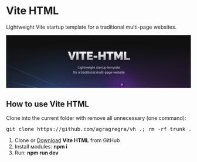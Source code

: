 <h1>Vite HTML</h1>

<p>Lightweight Vite startup template for a traditional multi-page websites.</p>

<p>
	<img src="https://raw.githubusercontent.com/agragregra/vite-html/master/src/assets/img/example/preview.jpg" alt="Start HTML Template">
</p>

<h2>How to use Vite HTML</h2>

<p>Clone into the current folder with remove all unnecessary (one command):</p>

<pre>git clone https://github.com/agragregra/vh .; rm -rf trunk .gitignore .git readme.md</pre>

<ol>
	<li>Clone or <a href="https://github.com/agragregra/vite-html/archive/master.zip">Download</a> <strong>Vite HTML</strong> from GitHub</li>
	<li>Install мodules: <strong>npm i</strong></li>
	<li>Run: <strong>npm run dev</strong></li>
</ol>
